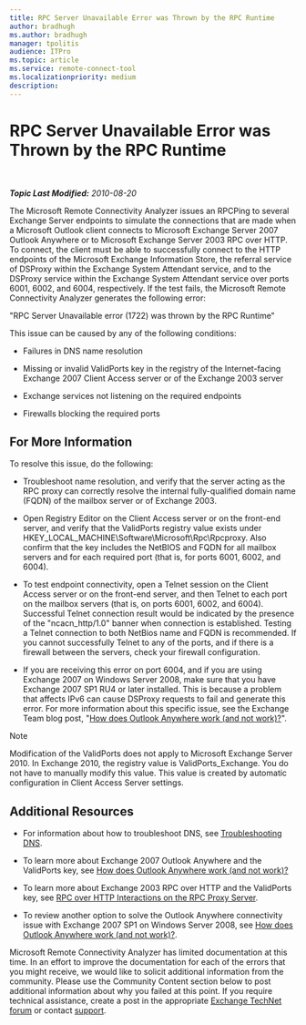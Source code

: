 ```yaml
---
title: RPC Server Unavailable Error was Thrown by the RPC Runtime
author: bradhugh
ms.author: bradhugh
manager: tpolitis
audience: ITPro 
ms.topic: article 
ms.service: remote-connect-tool
ms.localizationpriority: medium
description: 
---
```

# RPC Server Unavailable Error was Thrown by the RPC Runtime

<div data-xmlns="https://www.w3.org/1999/xhtml">

<div class="topic" data-xmlns="https://www.w3.org/1999/xhtml" data-msxsl="urn:schemas-microsoft-com:xslt" data-cs="https://msdn.microsoft.com/">

<div data-asp="https://msdn2.microsoft.com/asp">

</div>

<div id="mainSection">

<div id="mainBody">

<span> </span>

_**Topic Last Modified:** 2010-08-20_

The Microsoft Remote Connectivity Analyzer issues an RPCPing to several Exchange Server endpoints to simulate the connections that are made when a Microsoft Outlook client connects to Microsoft Exchange Server 2007 Outlook Anywhere or to Microsoft Exchange Server 2003 RPC over HTTP. To connect, the client must be able to successfully connect to the HTTP endpoints of the Microsoft Exchange Information Store, the referral service of DSProxy within the Exchange System Attendant service, and to the DSProxy service within the Exchange System Attendant service over ports 6001, 6002, and 6004, respectively. If the test fails, the Microsoft Remote Connectivity Analyzer generates the following error:

"RPC Server Unavailable error (1722) was thrown by the RPC Runtime"

This issue can be caused by any of the following conditions:

- Failures in DNS name resolution

- Missing or invalid ValidPorts key in the registry of the Internet-facing Exchange 2007 Client Access server or of the Exchange 2003 server

- Exchange services not listening on the required endpoints

- Firewalls blocking the required ports

<div>

## For More Information

To resolve this issue, do the following:

- Troubleshoot name resolution, and verify that the server acting as the RPC proxy can correctly resolve the internal fully-qualified domain name (FQDN) of the mailbox server or of Exchange 2003.

- Open Registry Editor on the Client Access server or on the front-end server, and verify that the ValidPorts registry value exists under HKEY\_LOCAL\_MACHINE\\Software\\Microsoft\\Rpc\\Rpcproxy. Also confirm that the key includes the NetBIOS and FQDN for all mailbox servers and for each required port (that is, for ports 6001, 6002, and 6004).

- To test endpoint connectivity, open a Telnet session on the Client Access server or on the front-end server, and then Telnet to each port on the mailbox servers (that is, on ports 6001, 6002, and 6004). Successful Telnet connection result would be indicated by the presence of the "ncacn_http/1.0" banner when connection is established. Testing a Telnet connection to both NetBios name and FQDN is recommended. If you cannot successfully Telnet to any of the ports, and if there is a firewall between the servers, check your firewall configuration.

- If you are receiving this error on port 6004, and if you are using Exchange 2007 on Windows Server 2008, make sure that you have Exchange 2007 SP1 RU4 or later installed. This is because a problem that affects IPv6 can cause DSProxy requests to fail and generate this error. For more information about this specific issue, see the Exchange Team blog post, "[How does Outlook Anywhere work (and not work)?](https://go.microsoft.com/fwlink/?linkid=2153340)".



> [!NOTE]
> Modification of the ValidPorts does not apply to Microsoft Exchange Server 2010. In Exchange 2010, the registry value is ValidPorts_Exchange. You do not have to manually modify this value. This value is created by automatic configuration in Client Access Server settings.


</div>

<div>

## Additional Resources

- For information about how to troubleshoot DNS, see [Troubleshooting DNS](https://go.microsoft.com/fwlink/?linkid=63003).

- To learn more about Exchange 2007 Outlook Anywhere and the ValidPorts key, see [How does Outlook Anywhere work (and not work)?](https://go.microsoft.com/fwlink/?linkid=2153340)

- To learn more about Exchange 2003 RPC over HTTP and the ValidPorts key, see [RPC over HTTP Interactions on the RPC Proxy Server](https://go.microsoft.com/fwlink/?linkid=161819).

- To review another option to solve the Outlook Anywhere connectivity issue with Exchange 2007 SP1 on Windows Server 2008, see [How does Outlook Anywhere work (and not work)?](https://go.microsoft.com/fwlink/?linkid=2153340).

Microsoft Remote Connectivity Analyzer has limited documentation at this time. In an effort to improve the documentation for each of the errors that you might receive, we would like to solicit additional information from the community. Please use the Community Content section below to post additional information about why you failed at this point. If you require technical assistance, create a post in the appropriate [Exchange TechNet forum](https://go.microsoft.com/fwlink/?linkid=73420) or contact [support](https://go.microsoft.com/fwlink/?linkid=8158).

</div>

</div>

<span> </span>

</div>

</div>

</div>

